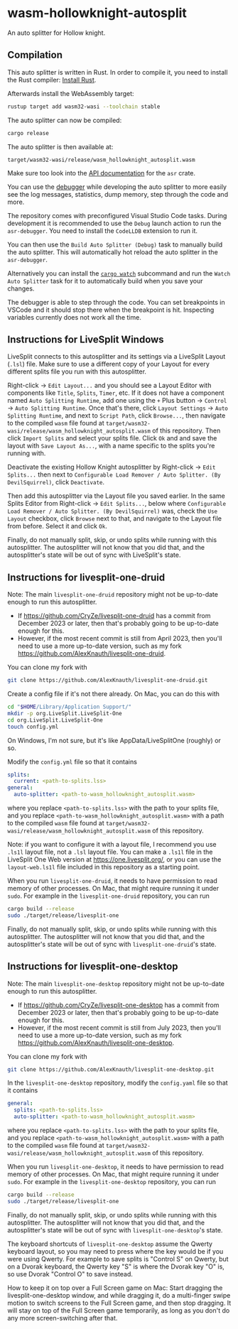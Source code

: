 # wasm-hollowknight-autosplit

An auto splitter for Hollow knight.

## Compilation

This auto splitter is written in Rust. In order to compile it, you need to
install the Rust compiler: [Install Rust](https://www.rust-lang.org/tools/install).

Afterwards install the WebAssembly target:
```sh
rustup target add wasm32-wasi --toolchain stable
```

The auto splitter can now be compiled:
```sh
cargo release
```

The auto splitter is then available at:
```
target/wasm32-wasi/release/wasm_hollowknight_autosplit.wasm
```

Make sure too look into the [API documentation](https://livesplit.org/asr/asr/) for the `asr` crate.

You can use the [debugger](https://github.com/LiveSplit/asr-debugger) while
developing the auto splitter to more easily see the log messages, statistics,
dump memory, step through the code and more.

The repository comes with preconfigured Visual Studio Code tasks. During
development it is recommended to use the `Debug` launch action to run the
`asr-debugger`. You need to install the `CodeLLDB` extension to run it.

You can then use the `Build Auto Splitter (Debug)` task to manually build the
auto splitter. This will automatically hot reload the auto splitter in the
`asr-debugger`.

Alternatively you can install the [`cargo
watch`](https://github.com/watchexec/cargo-watch?tab=readme-ov-file#install)
subcommand and run the `Watch Auto Splitter` task for it to automatically build
when you save your changes.

The debugger is able to step through the code. You can set breakpoints in VSCode
and it should stop there when the breakpoint is hit. Inspecting variables
currently does not work all the time.

## Instructions for LiveSplit Windows

LiveSplit connects to this autosplitter and its settings
via a LiveSplit Layout (`.lsl`) file.
Make sure to use a different copy of your Layout for every
different splits file you run with this autosplitter.

Right-click -> `Edit Layout...` and you should see a Layout
Editor with components like `Title`, `Splits`, `Timer`, etc.
If it does not have a component named `Auto Splitting Runtime`,
add one using the `+` Plus button -> `Control` -> `Auto Splitting Runtime`.
Once that's there, click `Layout Settings` -> `Auto Splitting Runtime`,
and next to `Script Path`, click `Browse...`,
then navigate to the compiled `wasm` file found at
`target/wasm32-wasi/release/wasm_hollowknight_autosplit.wasm`
of this repository.
Then click `Import Splits` and select your splits file.
Click `Ok` and and save the layout with `Save Layout As...`,
with a name specific to the splits you're running with.

Deactivate the existing Hollow Knight autosplitter by Right-click -> `Edit Splits...`
then next to `Configurable Load Remover / Auto Splitter. (By DevilSquirrel)`,
click `Deactivate`.

Then add this autosplitter via the Layout file you saved earlier.
In the same Splits Editor from Right-click -> `Edit Splits...`,
below where `Configurable Load Remover / Auto Splitter. (By DevilSquirrel)` was,
check the `Use Layout` checkbox, click `Browse` next to that,
and navigate to the Layout file from before.
Select it and click `Ok`.

Finally, do not manually split, skip, or undo splits while running with this autosplitter.
The autosplitter will not know that you did that, and the autosplitter's state will be out of sync with LiveSplit's state.

## Instructions for livesplit-one-druid

Note: The main `livesplit-one-druid` repository might not
be up-to-date enough to run this autosplitter.
- If https://github.com/CryZe/livesplit-one-druid has a commit from December 2023 or later,
  then that's probably going to be up-to-date enough for this.
- However, if the most recent commit is still from April 2023,
  then you'll need to use a more up-to-date version,
  such as my fork https://github.com/AlexKnauth/livesplit-one-druid.

You can clone my fork with
```sh
git clone https://github.com/AlexKnauth/livesplit-one-druid.git
```

Create a config file if it's not there already. On Mac, you can do this with
```sh
cd "$HOME/Library/Application Support/"
mkdir -p org.LiveSplit.LiveSplit-One
cd org.LiveSplit.LiveSplit-One
touch config.yml
```

On Windows, I'm not sure, but it's like AppData/LiveSplitOne (roughly) or so.

Modify the `config.yml` file so that it contains
```yaml
splits:
  current: <path-to-splits.lss>
general:
  auto-splitter: <path-to-wasm_hollowknight_autosplit.wasm>
```
where you replace `<path-to-splits.lss>` with the path to your splits file,
and you replace `<path-to-wasm_hollowknight_autosplit.wasm>`
with a path to the compiled `wasm` file found at
`target/wasm32-wasi/release/wasm_hollowknight_autosplit.wasm`
of this repository.

Note: if you want to configure it with a layout file,
I recommend you use `.ls1l` layout file, not a `.lsl` layout file.
You can make a `.ls1l` file in the LiveSplit One Web version at https://one.livesplit.org/,
or you can use the `layout-web.ls1l` file included in this repository as a starting point.

When you run `livesplit-one-druid`,
it needs to have permission to read memory of other processes.
On Mac, that might require running it under `sudo`.
For example in the `livesplit-one-druid` repository, you can run
```sh
cargo build --release
sudo ./target/release/livesplit-one
```

Finally, do not manually split, skip, or undo splits while running with this autosplitter.
The autosplitter will not know that you did that,
and the autosplitter's state will be out of sync with `livesplit-one-druid`'s state.

## Instructions for livesplit-one-desktop

Note: The main `livesplit-one-desktop` repository might not
be up-to-date enough to run this autosplitter.
- If https://github.com/CryZe/livesplit-one-desktop has a commit from December 2023 or later,
  then that's probably going to be up-to-date enough for this.
- However, if the most recent commit is still from July 2023,
  then you'll need to use a more up-to-date version,
  such as my fork https://github.com/AlexKnauth/livesplit-one-desktop.

You can clone my fork with
```sh
git clone https://github.com/AlexKnauth/livesplit-one-desktop.git
```

In the `livesplit-one-desktop` repository, modify the `config.yaml` file so that it contains
```yaml
general:
  splits: <path-to-splits.lss>
  auto-splitter: <path-to-wasm_hollowknight_autosplit.wasm>
```
where you replace `<path-to-splits.lss>` with the path to your splits file,
and you replace `<path-to-wasm_hollowknight_autosplit.wasm>`
with a path to the compiled `wasm` file found at
`target/wasm32-wasi/release/wasm_hollowknight_autosplit.wasm`
of this repository.

When you run `livesplit-one-desktop`,
it needs to have permission to read memory of other processes.
On Mac, that might require running it under `sudo`.
For example in the `livesplit-one-desktop` repository, you can run
```sh
cargo build --release
sudo ./target/release/livesplit-one
```

Finally, do not manually split, skip, or undo splits while running with this autosplitter.
The autosplitter will not know that you did that,
and the autosplitter's state will be out of sync with `livesplit-one-desktop`'s state.

The keyboard shortcuts of `livesplit-one-desktop` assume the Qwerty keyboard layout,
so you may need to press where the key would be if you were using Qwerty.
For example to save splits is "Control S" on Qwerty, but on a Dvorak keyboard,
the Qwerty key "S" is where the Dvorak key "O" is, so use Dvorak "Control O" to save instead.

How to keep it on top over a Full Screen game on Mac:
Start dragging the livesplit-one-desktop window,
and while dragging it, do a multi-finger swipe motion
to switch screens to the Full Screen game,
and then stop dragging.
It will stay on top of the Full Screen game temporarily,
as long as you don't do any more screen-switching after
that.
